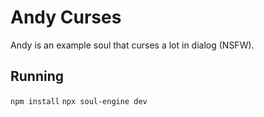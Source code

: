 Andy Curses
=================

Andy is an example soul that curses a lot in dialog (NSFW). 

## Running
`npm install`
`npx soul-engine dev`
